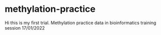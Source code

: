 # methylation-practice
Hi this is my first trial. Methylation practice data in bioinformatics training session 17/01/2022
